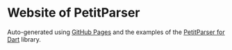 # Website of PetitParser

Auto-generated using [GitHub Pages](https://pages.github.com/) and the examples of the [PetitParser for Dart](https://www.github.com/petitparser/dart-petitparser) library.
